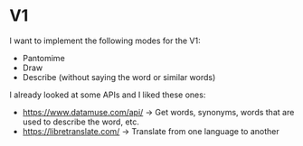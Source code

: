 # V1
I want to implement the following modes for the V1:
- Pantomime
- Draw
- Describe (without saying the word or similar words)

I already looked at some APIs and I liked these ones:
- https://www.datamuse.com/api/ -> Get words, synonyms, words that are used to describe the word, etc.
- https://libretranslate.com/ -> Translate from one language to another